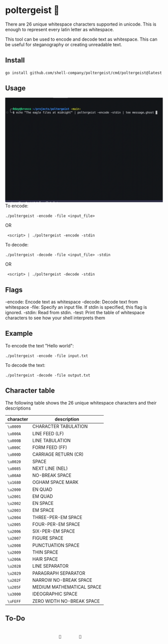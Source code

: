 # poltergeist 👻

There are 26 unique whitespace characters supported in unicode. This is enough to represent every latin letter as whitespace. 

This tool can be used to encode and decode text as whitespace. This can be useful for steganography or creating unreadable text.

## Install 

`go install github.com/shell-company/poltergeist/cmd/poltergeist@latest   `

## Usage
<img src="./geist.gif">
To encode:

`./poltergeist -encode -file <input_file>`

OR 

` <script> | ./poltergeist -encode -stdin`

To decode:

`./poltergeist -decode -file <input_file> -stdin`

OR

` <script> | ./poltergeist -decode -stdin`

## Flags

-encode: Encode text as whitespace
-decode: Decode text from whitespace
-file: Specify an input file. If stdin is specified, this flag is ignored.
-stdin: Read from stdin.
-test: Print the table of whitespace characters to see how your shell interprets them

## Example

To encode the text "Hello world":

`./poltergeist -encode -file input.txt`

To decode the text:

`./poltergeist -decode -file output.txt`

## Character table

The following table shows the 26 unique whitespace characters and their descriptions

| character | description |
| --------- | ---------- |
|`\u0009` | CHARACTER TABULATION |
|`\u000A` | LINE FEED (LF) |
|`\u000B` | LINE TABULATION |
|`\u000C` | FORM FEED (FF) |
|`\u000D` | CARRIAGE RETURN (CR) |
|`\u0020` | SPACE |
|`\u0085` | NEXT LINE (NEL) |
|`\u00A0` | NO-BREAK SPACE |
|`\u1680` | OGHAM SPACE MARK |
|`\u2000` | EN QUAD |
|`\u2001` | EM QUAD |
|`\u2002` | EN SPACE |
|`\u2003` | EM SPACE |
|`\u2004` | THREE-PER-EM SPACE |
|`\u2005` | FOUR-PER-EM SPACE |
|`\u2006` | SIX-PER-EM SPACE |
|`\u2007` | FIGURE SPACE |
|`\u2008` | PUNCTUATION SPACE |
|`\u2009` | THIN SPACE |
|`\u200A` | HAIR SPACE |
|`\u2028` | LINE SEPARATOR |
|`\u2029` | PARAGRAPH SEPARATOR |
|`\u202F` | NARROW NO-BREAK SPACE |
|`\u205F` | MEDIUM MATHEMATICAL SPACE |
|`\u3000` | IDEOGRAPHIC SPACE |
|`\uFEFF` | ZERO WIDTH NO-BREAK SPACE |

## To-Do
```
                   
                	               	
```
